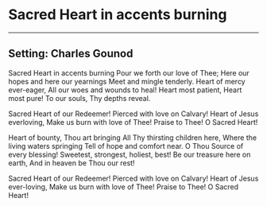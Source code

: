 # Sacred Heart in accents burning

***

## Setting: Charles Gounod

Sacred Heart in accents burning
Pour we forth our love of Thee;
Here our hopes and here our yearnings
Meet and mingle tenderly.
Heart of mercy ever-eager,
All our woes and wounds to heal!
Heart most patient, Heart most pure!
To our souls, Thy depths reveal.

Sacred Heart of our Redeemer!
Pierced with love on Calvary!
Heart of Jesus everloving,
Make us burn with love of Thee!
Praise to Thee! O Sacred Heart!

Heart of bounty, Thou art bringing
All Thy thirsting children here,
Where the living waters springing
Tell of hope and comfort near.
O Thou Source of every blessing!
Sweetest, strongest, holiest, best!
Be our treasure here on earth,
And in heaven be Thou our rest!

Sacred Heart of our Redeemer!
Pierced with love on Calvary!
Heart of Jesus ever-loving,
Make us burn with love of Thee!
Praise to Thee! O Sacred Heart!